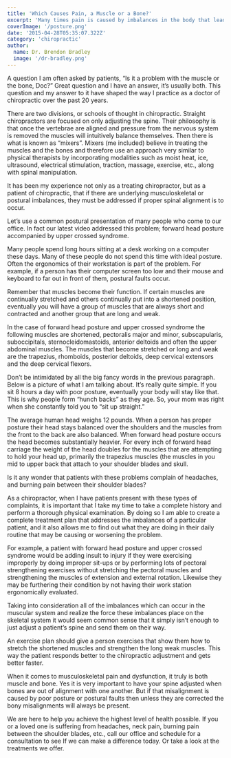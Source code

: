 ```yaml
---
title: 'Which Causes Pain, a Muscle or a Bone?'
excerpt: 'Many times pain is caused by imbalances in the body that lead to postural faults.'
coverImage: '/posture.png'
date: '2015-04-28T05:35:07.322Z'
category: 'chiropractic'
author:
  name: Dr. Brendon Bradley
  image: '/dr-bradley.png'
---
```


A question I am often asked by patients, “Is it a problem with the muscle or the bone, Doc?” Great question and I have an answer, it’s usually both. This question and my answer to it have shaped the way I practice as a doctor of chiropractic over the past 20 years.

There are two divisions, or schools of thought in chiropractic. Straight chiropractors are focused on only adjusting the spine. Their philosophy is that once the vertebrae are aligned and pressure from the nervous system is removed the muscles will intuitively balance themselves. Then there is what is known as “mixers”. Mixers (me included) believe in treating the muscles and the bones and therefore use an approach very similar to physical therapists by incorporating modalities such as moist heat, ice, ultrasound, electrical stimulation, traction, massage, exercise, etc., along with spinal manipulation.

It has been my experience not only as a treating chiropractor, but as a patient of chiropractic, that if there are underlying musculoskeletal or postural imbalances, they must be addressed if proper spinal alignment is to occur.

Let’s use a common postural presentation of many people who come to our office. In fact our latest video addressed this problem; forward head posture accompanied by upper crossed syndrome.

Many people spend long hours sitting at a desk working on a computer these days. Many of these people do not spend this time with ideal posture. Often the ergonomics of their workstation is part of the problem. For example, if a person has their computer screen too low and their mouse and keyboard to far out in front of them, postural faults occur.

Remember that muscles become their function. If certain muscles are continually stretched and others continually put into a shortened position, eventually you will have a group of muscles that are always short and contracted and another group that are long and weak.

In the case of forward head posture and upper crossed syndrome the following muscles are shortened, pectoralis major and minor, subscapularis, suboccipitals, sternocleidomastoids, anterior deltoids and often the upper abdominal muscles. The muscles that become stretched or long and weak are the trapezius, rhomboids, posterior deltoids, deep cervical extensors and the deep cervical flexors.

Don’t be intimidated by all the big fancy words in the previous paragraph. Below is a picture of what I am talking about. It’s really quite simple. If you sit 8 hours a day with poor posture, eventually your body will stay like that. This is why people form “hunch backs” as they age. So, your mom was right when she constantly told you to “sit up straight.”

The average human head weighs 12 pounds. When a person has proper posture their head stays balanced over the shoulders and the muscles from the front to the back are also balanced. When forward head posture occurs the head becomes substantially heavier. For every inch of forward head carriage the weight of the head doubles for the muscles that are attempting to hold your head up, primarily the trapezius muscles (the muscles in you mid to upper back that attach to your shoulder blades and skull.

Is it any wonder that patients with these problems complain of headaches, and burning pain between their shoulder blades?

As a chiropractor, when I have patients present with these types of complaints, it is important that I take my time to take a complete history and perform a thorough physical examination. By doing so I am able to create a complete treatment plan that addresses the imbalances of a particular patient, and it also allows me to find out what they are doing in their daily routine that may be causing or worsening the problem.

For example, a patient with forward head posture and upper crossed syndrome would be adding insult to injury if they were exercising improperly by doing improper sit-ups or by performing lots of pectoral strengthening exercises without stretching the pectoral muscles and strengthening the muscles of extension and external rotation. Likewise they may be furthering their condition by not having their work station ergonomically evaluated.

Taking into consideration all of the imbalances which can occur in the muscular system and realize the force these imbalances place on the skeletal system it would seem common sense that it simply isn’t enough to just adjust a patient’s spine and send them on their way.

An exercise plan should give a person exercises that show them how to stretch the shortened muscles and strengthen the long weak muscles. This way the patient responds better to the chiropractic adjustment and gets better faster.

When it comes to musculoskeletal pain and dysfunction, it truly is both muscle and bone. Yes it is very important to have your spine adjusted when bones are out of alignment with one another. But if that misalignment is caused by poor posture or postural faults then unless they are corrected the bony misalignments will always be present.

We are here to help you achieve the highest level of health possible. If you or a loved one is suffering from headaches, neck pain, burning pain between the shoulder blades, etc., call our office and schedule for a consultation to see If we can make a difference today. Or take a look at the treatments we offer.
